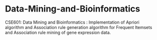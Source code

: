 # Data-Mining-and-Bioinformatics
CSE601: Data Mining and Bioinformatics :  Implementation of Apriori algorithm and Association rule generation algorithm for Frequent Itemsets and Association rule mining of gene expression data.
